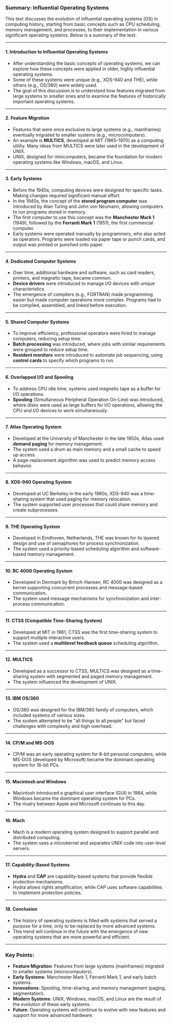 ### Summary: **Influential Operating Systems**

This text discusses the evolution of influential operating systems (OS) in computing history, starting from basic concepts such as CPU scheduling, memory management, and processes, to their implementation in various significant operating systems. Below is a summary of the text:

---

#### **1. Introduction to Influential Operating Systems**
- After understanding the basic concepts of operating systems, we can explore how these concepts were applied in older, highly influential operating systems.
- Some of these systems were unique (e.g., XDS-940 and THE), while others (e.g., OS/360) were widely used.
- The goal of this discussion is to understand how features migrated from large systems to smaller ones and to examine the features of historically important operating systems.

---

#### **2. Feature Migration**
- Features that were once exclusive to large systems (e.g., mainframes) eventually migrated to smaller systems (e.g., microcomputers).
- An example is **MULTICS**, developed at MIT (1965–1970) as a computing utility. Many ideas from MULTICS were later used in the development of UNIX.
- UNIX, designed for minicomputers, became the foundation for modern operating systems like Windows, macOS, and Linux.

---

#### **3. Early Systems**
- Before the 1940s, computing devices were designed for specific tasks. Making changes required significant manual effort.
- In the 1940s, the concept of the **stored program computer** was introduced by Alan Turing and John von Neumann, allowing computers to run programs stored in memory.
- The first computer to use this concept was the **Manchester Mark 1** (1949), followed by the **Ferranti Mark 1** (1951), the first commercial computer.
- Early systems were operated manually by programmers, who also acted as operators. Programs were loaded via paper tape or punch cards, and output was printed or punched onto paper.

---

#### **4. Dedicated Computer Systems**
- Over time, additional hardware and software, such as card readers, printers, and magnetic tape, became common.
- **Device drivers** were introduced to manage I/O devices with unique characteristics.
- The emergence of compilers (e.g., FORTRAN) made programming easier but made computer operations more complex. Programs had to be compiled, assembled, and linked before execution.

---

#### **5. Shared Computer Systems**
- To improve efficiency, professional operators were hired to manage computers, reducing setup time.
- **Batch processing** was introduced, where jobs with similar requirements were grouped to reduce setup time.
- **Resident monitors** were introduced to automate job sequencing, using **control cards** to specify which programs to run.

---

#### **6. Overlapped I/O and Spooling**
- To address CPU idle time, systems used magnetic tape as a buffer for I/O operations.
- **Spooling** (Simultaneous Peripheral Operation On-Line) was introduced, where disks were used as large buffers for I/O operations, allowing the CPU and I/O devices to work simultaneously.

---

#### **7. Atlas Operating System**
- Developed at the University of Manchester in the late 1950s, Atlas used **demand paging** for memory management.
- The system used a drum as main memory and a small cache to speed up access.
- A page-replacement algorithm was used to predict memory access behavior.

---

#### **8. XDS-940 Operating System**
- Developed at UC Berkeley in the early 1960s, XDS-940 was a time-sharing system that used paging for memory relocation.
- The system supported user processes that could share memory and create subprocesses.

---

#### **9. THE Operating System**
- Developed in Eindhoven, Netherlands, THE was known for its layered design and use of semaphores for process synchronization.
- The system used a priority-based scheduling algorithm and software-based memory management.

---

#### **10. RC 4000 Operating System**
- Developed in Denmark by Brinch-Hansen, RC 4000 was designed as a kernel supporting concurrent processes and message-based communication.
- The system used message mechanisms for synchronization and inter-process communication.

---

#### **11. CTSS (Compatible Time-Sharing System)**
- Developed at MIT in 1961, CTSS was the first time-sharing system to support multiple interactive users.
- The system used a **multilevel feedback queue** scheduling algorithm.

---

#### **12. MULTICS**
- Developed as a successor to CTSS, MULTICS was designed as a time-sharing system with segmented and paged memory management.
- The system influenced the development of UNIX.

---

#### **13. IBM OS/360**
- OS/360 was designed for the IBM/360 family of computers, which included systems of various sizes.
- The system attempted to be "all things to all people" but faced challenges with complexity and high overhead.

---

#### **14. CP/M and MS-DOS**
- CP/M was an early operating system for 8-bit personal computers, while MS-DOS (developed by Microsoft) became the dominant operating system for 16-bit PCs.

---

#### **15. Macintosh and Windows**
- Macintosh introduced a graphical user interface (GUI) in 1984, while Windows became the dominant operating system for PCs.
- The rivalry between Apple and Microsoft continues to this day.

---

#### **16. Mach**
- Mach is a modern operating system designed to support parallel and distributed computing.
- The system uses a microkernel and separates UNIX code into user-level servers.

---

#### **17. Capability-Based Systems**
- **Hydra** and **CAP** are capability-based systems that provide flexible protection mechanisms.
- Hydra allows rights amplification, while CAP uses software capabilities to implement protection policies.

---

#### **18. Conclusion**
- The history of operating systems is filled with systems that served a purpose for a time, only to be replaced by more advanced systems.
- This trend will continue in the future with the emergence of new operating systems that are more powerful and efficient.

---

### **Key Points:**
- **Feature Migration**: Features from large systems (mainframes) migrated to smaller systems (microcomputers).
- **Early Systems**: Manchester Mark 1, Ferranti Mark 1, and early batch systems.
- **Innovations**: Spooling, time-sharing, and memory management (paging, segmentation).
- **Modern Systems**: UNIX, Windows, macOS, and Linux are the result of the evolution of these early systems.
- **Future**: Operating systems will continue to evolve with new features and support for more advanced hardware.

